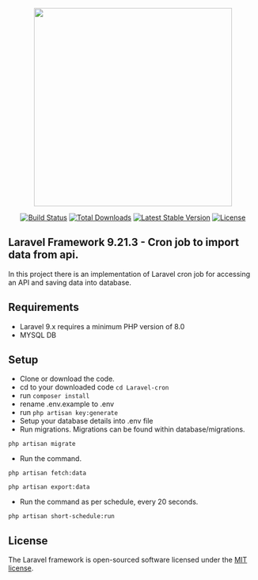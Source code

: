 <p align="center"><a href="https://laravel.com" target="_blank"><img src="https://raw.githubusercontent.com/laravel/art/master/logo-lockup/5%20SVG/2%20CMYK/1%20Full%20Color/laravel-logolockup-cmyk-red.svg" width="400"></a></p>

<p align="center">
<a href="https://travis-ci.org/laravel/framework"><img src="https://travis-ci.org/laravel/framework.svg" alt="Build Status"></a>
<a href="https://packagist.org/packages/laravel/framework"><img src="https://img.shields.io/packagist/dt/laravel/framework" alt="Total Downloads"></a>
<a href="https://packagist.org/packages/laravel/framework"><img src="https://img.shields.io/packagist/v/laravel/framework" alt="Latest Stable Version"></a>
<a href="https://packagist.org/packages/laravel/framework"><img src="https://img.shields.io/packagist/l/laravel/framework" alt="License"></a>
</p>

## Laravel Framework 9.21.3 - Cron job to import data from api.

In this project there is an implementation of Laravel cron job for accessing an API and saving data into database. 

## Requirements

- Laravel 9.x requires a minimum PHP version of 8.0
- MYSQL DB

## Setup

- Clone or download the code.
- cd to your downloaded code ```cd Laravel-cron```
- run ```composer install```
- rename .env.example to .env
- run ```php artisan key:generate```
- Setup your database details into .env file
- Run migrations. Migrations can be found within database/migrations. 
```
php artisan migrate

```
- Run the command.
```
php artisan fetch:data

php artisan export:data

```
- Run the command as per schedule, every 20 seconds.
```
php artisan short-schedule:run
```

## License

The Laravel framework is open-sourced software licensed under the [MIT license](https://opensource.org/licenses/MIT).

